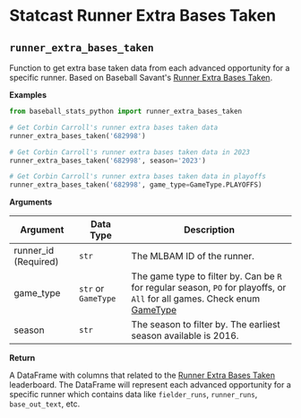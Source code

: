 # Statcast Runner Extra Bases Taken

## `runner_extra_bases_taken`

Function to get extra base taken data from each advanced opportunity for a specific runner. Based on Baseball Savant's [Runner Extra Bases Taken](https://baseballsavant.mlb.com/leaderboard/baserunning).

**Examples**

```python
from baseball_stats_python import runner_extra_bases_taken

# Get Corbin Carroll's runner extra bases taken data
runner_extra_bases_taken('682998')

# Get Corbin Carroll's runner extra bases taken data in 2023
runner_extra_bases_taken('682998', season='2023')

# Get Corbin Carroll's runner extra bases taken data in playoffs
runner_extra_bases_taken('682998', game_type=GameType.PLAYOFFS)
```

**Arguments**

| Argument             | Data Type           | Description                                                                                                                                                   |
| -------------------- | ------------------- | ------------------------------------------------------------------------------------------------------------------------------------------------------------- |
| runner_id (Required) | `str`               | The MLBAM ID of the runner.                                                                                                                                   |
| game_type            | `str` or `GameType` | The game type to filter by. Can be `R` for regular season, `PO` for playoffs, or `All` for all games. Check enum [GameType](../enums/statcast_leaderboard.py) |
| season               | `str`               | The season to filter by. The earliest season available is 2016.                                                                                               |

**Return**

A DataFrame with columns that related to the [Runner Extra Bases Taken](https://baseballsavant.mlb.com/leaderboard/baserunning) leaderboard. The DataFrame will represent each advanced opportunity for a specific runner which contains data like `fielder_runs`, `runner_runs`, `base_out_text`, etc.
